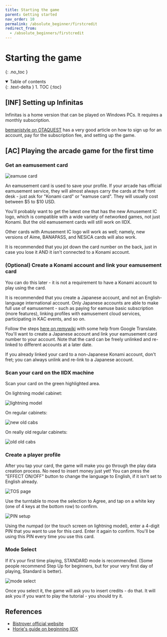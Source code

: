 ```yaml
---
title: Starting the game
parent: Getting started
nav_order: 10
permalink: /absolute_beginner/firstcredit
redirect_from:
  - /absolute_beginners/firstcredit
---
```


# Starting the game
{: .no_toc }

<details open markdown="block">
  <summary>
    Table of contents
  </summary>
  {: .text-delta }
1. TOC
{:toc}
</details>

## [INF] Setting up Infinitas

Infinitas is a home version that can be played on Windows PCs. It requires a monthly subscription.

[bemanistyle on OTAQUEST](https://www.otaquest.com/infiniticon-an-english-speakers-guide-to-beatmania-iidx-infinitas/) has a very good article on how to sign up for an account, pay for the subscription fee, and setting up the game.

## [AC] Playing the arcade game for the first time

### Get an eamusement card

![eamuse card](/assets/img/eamusecard.jpg)

An eamusement card is used to save your profile. If your arcade has official eamusement service, they will almost always carry the cards at the front desk - just ask for "Konami card" or "eamuse card". They will usually cost between $5 to $10 USD.

You'll probably want to get the latest one that has the new Amusement IC logo, which is compatible with a wide variety of networked games, not just Konami. But the old eamusement cards will still work on IIDX.

Other cards with Amusement IC logo will work as well; namely, new versions of Aime, BANAPASS, and NESiCA cards will also work.

It is recommended that you jot down the card number on the back, just in case you lose it AND it isn't connected to a Konami account.

### (Optional) Create a Konami account and link your eamusement card

You can do this later - it is not a requirement to have a Konami account to play using the card.

It is recommended that you create a Japanese account, and not an English-language international account. Only Japanese accounts are able to make full use of eamusement - such as paying for eamuse basic subscription (more features), linking profiles with eamusement cloud services, participating in KAC events, and so on.

Follow the steps [here on remywiki](https://remywiki.com/E-amusement#Registering_a_Japanese_KONAMI_ID) with some help from Google Translate. You'll want to create a Japanese account and link your eamusement card number to your account. Note that the card can be freely unlinked and re-linked to different accounts at a later date.

If you already linked your card to a non-Japanese Konami account, don't fret; you can always unlink and re-link to a Japanese account.

### Scan your card on the IIDX machine

Scan your card on the green highlighted area.

On lightning model cabinet:

![lightning model](/assets/img/card_scanner_lm.png)

On regular cabinets: 

![new old cabs](/assets/img/card_scanner_new.png)

On really old regular cabinets:

![old old cabs](/assets/img/card_scanner_old.jpg)

### Create a player profile

After you tap your card, the game will make you go through the play data creation process. No need to insert money just yet! You can press the "EFFECT ON/OFF" button to change the language to English, if it isn't set to English already.

![TOS page](/assets/img/cardin_tos.jpg)

Use the turntable to move the selection to Agree, and tap on a white key (one of 4 keys at the bottom row) to confirm.

![PIN setup](/assets/img/cardin_pin.jpg)

Using the numpad (or the touch screen on lightning model), enter a 4-digit PIN that you want to use for this card. Enter it again to confirm. You'll be using this PIN every time you use this card.

### Mode Select

If it's your first time playing, STANDARD mode is recommended. (Some people recommend Step Up for beginners, but for your very first day of playing, Standard is better).

![mode select](/assets/img/mode_select.jpg)

Once you select it, the game will ask you to insert credits - do that. It will ask you if you want to play the tutorial - you should try it.

## References

* [Bistrover official website](https://p.eagate.573.jp/game/2dx/28/howto/epass/ea_pass.html)
* [Horie's guide on beginning IIDX](https://www.reddit.com/r/bemani/comments/6owq00/iidx_guidance_6th_dan_1_beginning/)
